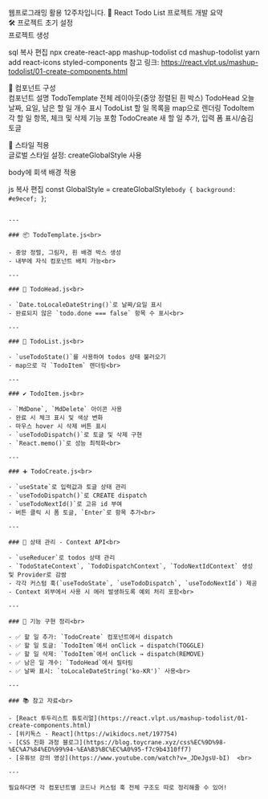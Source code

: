 웹프로그래밍 활용 12주차입니다.
📌 React Todo List 프로젝트 개발 요약<br>
🛠 프로젝트 초기 설정<br>
프로젝트 생성

sql
복사
편집
npx create-react-app mashup-todolist
cd mashup-todolist
yarn add react-icons styled-components
참고 링크: https://react.vlpt.us/mashup-todolist/01-create-components.html<br>

🧱 컴포넌트 구성<br>
컴포넌트	설명
TodoTemplate	전체 레이아웃(중앙 정렬된 흰 박스)
TodoHead	오늘 날짜, 요일, 남은 할 일 개수 표시
TodoList	할 일 목록을 map으로 렌더링
TodoItem	각 할 일 항목, 체크 및 삭제 기능 포함
TodoCreate	새 할 일 추가, 입력 폼 표시/숨김 토글

🎨 스타일 적용<br>
글로벌 스타일 설정: createGlobalStyle 사용

body에 회색 배경 적용

js
복사
편집
const GlobalStyle = createGlobalStyle`
  body {
    background: #e9ecef;
  }
`;
```<br>

---

### 📦 TodoTemplate.js<br>

- 중앙 정렬, 그림자, 흰 배경 박스 생성  
- 내부에 자식 컴포넌트 배치 가능<br>

---

### 🧭 TodoHead.js<br>

- `Date.toLocaleDateString()`로 날짜/요일 표시  
- 완료되지 않은 `todo.done === false` 항목 수 표시<br>

---

### 📝 TodoList.js<br>

- `useTodoState()`를 사용하여 todos 상태 불러오기  
- map으로 각 `TodoItem` 렌더링<br>

---

### ✔ TodoItem.js<br>

- `MdDone`, `MdDelete` 아이콘 사용  
- 완료 시 체크 표시 및 색상 변화  
- 마우스 hover 시 삭제 버튼 표시  
- `useTodoDispatch()`로 토글 및 삭제 구현  
- `React.memo()`로 성능 최적화<br>

---

### ➕ TodoCreate.js<br>

- `useState`로 입력값과 토글 상태 관리  
- `useTodoDispatch()`로 CREATE dispatch  
- `useTodoNextId()`로 고유 id 부여  
- 버튼 클릭 시 폼 토글, `Enter`로 항목 추가<br>

---

### 🧠 상태 관리 - Context API<br>

- `useReducer`로 todos 상태 관리  
- `TodoStateContext`, `TodoDispatchContext`, `TodoNextIdContext` 생성 및 Provider로 감쌈  
- 각각 커스텀 훅(`useTodoState`, `useTodoDispatch`, `useTodoNextId`) 제공  
- Context 외부에서 사용 시 에러 발생하도록 예외 처리 포함<br>

---

### 🧪 기능 구현 정리<br>

- ✅ 할 일 추가: `TodoCreate` 컴포넌트에서 dispatch  
- ✅ 할 일 토글: `TodoItem`에서 onClick → dispatch(TOGGLE)  
- ✅ 할 일 삭제: `TodoItem`에서 onClick → dispatch(REMOVE)  
- ✅ 남은 일 개수: `TodoHead`에서 필터링  
- ✅ 날짜 표시: `toLocaleDateString('ko-KR')` 사용<br>

---

### 📚 참고 자료<br>

- [React 투두리스트 튜토리얼](https://react.vlpt.us/mashup-todolist/01-create-components.html)  
- [위키독스 - React](https://wikidocs.net/197754)  
- [CSS 진화 과정 블로그](https://blog.toycrane.xyz/css%EC%9D%98-%EC%A7%84%ED%99%94-%EA%B3%BC%EC%A0%95-f7c9b4310ff7)  
- [유튜브 강의 영상](https://www.youtube.com/watch?v=_JDeJgsU-bI)  <br>

---

필요하다면 각 컴포넌트별 코드나 커스텀 훅 전체 구조도 따로 정리해줄 수 있어!

